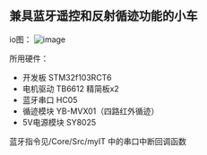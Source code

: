 ## 兼具蓝牙遥控和反射循迹功能的小车

io图：
![image](https://github.com/LiHuaOfficial/Car-for-EDC/assets/120998712/be72cb38-5b6c-46e0-9068-5c230625d074)

所用硬件：
+ 开发板         STM32f103RCT6  
+ 电机驱动       TB6612 精简板x2  
+ 蓝牙串口       HC05  
+ 循迹模块       YB-MVX01（四路红外循迹）  
+ 5V电源模块     SY8025  

蓝牙指令见/Core/Src/myIT 中的串口中断回调函数
